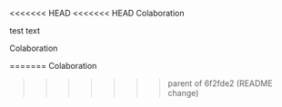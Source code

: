<<<<<<< HEAD
<<<<<<< HEAD
Colaboration

test text

Colaboration

=======
Colaboration
>>>>>>> parent of 6f2fde2 (README change)
